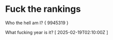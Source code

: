 # Fuck the rankings

Who the hell am I?
{ 9945319 }

What fucking year is it?
[ 2025-02-19T02:10:00Z ]
